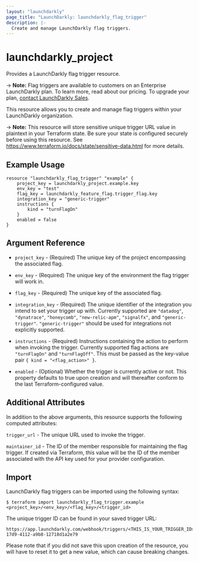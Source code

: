```yaml
---
layout: "launchdarkly"
page_title: "LaunchDarkly: launchdarkly_flag_trigger"
description: |-
  Create and manage LaunchDarkly flag triggers.
---
```


# launchdarkly_project

Provides a LaunchDarkly flag trigger resource.

-> **Note:** Flag triggers are available to customers on an Enterprise LaunchDarkly plan. To learn more, read about our pricing. To upgrade your plan, [contact LaunchDarkly Sales](https://launchdarkly.com/contact-sales/).

This resource allows you to create and manage flag triggers within your LaunchDarkly organization.

-> **Note:** This resource will store sensitive unique trigger URL value in plaintext in your Terraform state. Be sure your state is configured securely before using this resource. See https://www.terraform.io/docs/state/sensitive-data.html for more details.

## Example Usage

```hcl
resource "launchdarkly_flag_trigger" "example" {
	project_key = launchdarkly_project.example.key
	env_key = "test"
	flag_key = launchdarkly_feature_flag.trigger_flag.key
	integration_key = "generic-trigger"
	instructions {
		kind = "turnFlagOn"
	}
	enabled = false
}
```

## Argument Reference

- `project_key` - (Required) The unique key of the project encompassing the associated flag.

- `env_key` - (Required) The unique key of the environment the flag trigger will work in.

- `flag_key` - (Required) The unique key of the associated flag.

- `integration_key` - (Required) The unique identifier of the integration you intend to set your trigger up with. Currently supported are `"datadog"`, `"dynatrace"`, `"honeycomb"`, `"new-relic-apm"`, `"signalfx"`, and `"generic-trigger"`. `"generic-trigger"` should be used for integrations not explicitly supported.

- `instructions` - (Required) Instructions containing the action to perform when invoking the trigger. Currently supported flag actions are `"turnFlagOn"` and `"turnFlagOff"`. This must be passed as the key-value pair `{ kind = "<flag_action>" }`.

- `enabled` - (Optional) Whether the trigger is currently active or not. This property defaults to true upon creation and will thereafter conform to the last Terraform-configured value.

## Additional Attributes

In addition to the above arguments, this resource supports the following computed attributes:

`trigger_url` - The unique URL used to invoke the trigger.

`maintainer_id` - The ID of the member responsible for maintaining the flag trigger. If created via Terraform, this value will be the ID of the member associated with the API key used for your provider configuration.

## Import

LaunchDarkly flag triggers can be imported using the following syntax:

```
$ terraform import launchdarkly_flag_trigger.example <project_key>/<env_key>/<flag_key>/<trigger_id>
```

The unique trigger ID can be found in your saved trigger URL:

```
https://app.launchdarkly.com/webhook/triggers/<THIS_IS_YOUR_TRIGGER_ID>/aff25a53-17d9-4112-a9b8-12718d1a2e79
```

Please note that if you did not save this upon creation of the resource, you will have to reset it to get a new value, which can cause breaking changes.
